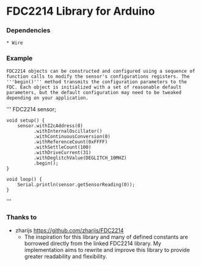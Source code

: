 # FDC2214 Library for Arduino

### Dependencies
    * Wire

### Example
    FDC2214 objects can be constructed and configured using a sequence of function calls to modify the sensor's configurations registers. The '''begin()''' method transmits the configuration parameters to the FDC. Each object is initialized with a set of reasonable default parameters, but the default configuration may need to be tweaked depending on your application.

'''
    FDC2214 sensor;

    void setup() {
        sensor.withI2cAddress(0)
              .withInternalOscillator()
              .withContinuousConversion(0)
              .withReferenceCount(0xFFFF)
              .withSettleCount(100)
              .withDriveCurrent(31)
              .withDeglitchValue(DEGLITCH_10MHZ)
              .begin();
    }

    void loop() {
        Serial.println(sensor.getSensorReading(0));
    }
'''

### Thanks to

* zharijs <https://github.com/zharijs/FDC2214>
    - The inspiration for this library and many of defined constants are borrowed directly from the linked FDC2214 library. My implementation aims to rewrite and improve this          library to provide greater readability and flexibility. 